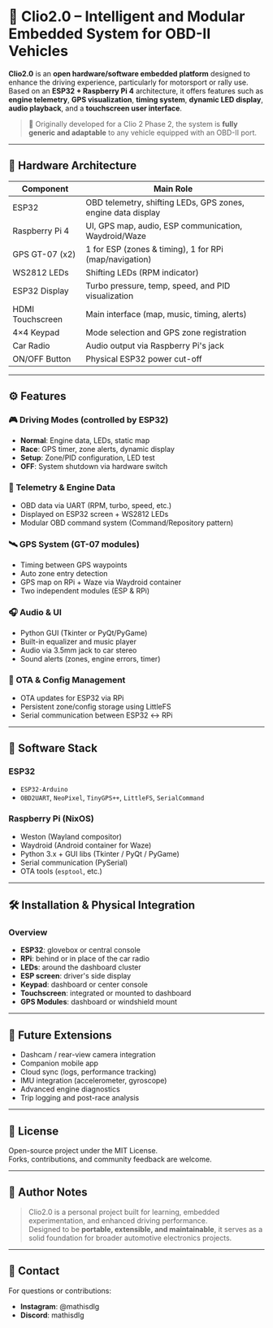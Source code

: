 # 🚗 Clio2.0 – Intelligent and Modular Embedded System for OBD-II Vehicles

**Clio2.0** is an **open hardware/software embedded platform** designed to enhance the driving experience, particularly for motorsport or rally use.  
Based on an **ESP32 + Raspberry Pi 4** architecture, it offers features such as **engine telemetry**, **GPS visualization**, **timing system**, **dynamic LED display**, **audio playback**, and a **touchscreen user interface**.

> 🔧 Originally developed for a Clio 2 Phase 2, the system is **fully generic and adaptable** to any vehicle equipped with an OBD-II port.

---

## 🧩 Hardware Architecture

| Component        | Main Role |
|------------------|-----------|
| ESP32            | OBD telemetry, shifting LEDs, GPS zones, engine data display |
| Raspberry Pi 4   | UI, GPS map, audio, ESP communication, Waydroid/Waze |
| GPS GT-07 (x2)   | 1 for ESP (zones & timing), 1 for RPi (map/navigation) |
| WS2812 LEDs      | Shifting LEDs (RPM indicator) |
| ESP32 Display    | Turbo pressure, temp, speed, and PID visualization |
| HDMI Touchscreen | Main interface (map, music, timing, alerts) |
| 4×4 Keypad       | Mode selection and GPS zone registration |
| Car Radio        | Audio output via Raspberry Pi's jack |
| ON/OFF Button    | Physical ESP32 power cut-off |

---

## ⚙️ Features

### 🎮 Driving Modes (controlled by ESP32)
- **Normal**: Engine data, LEDs, static map
- **Race**: GPS timer, zone alerts, dynamic display
- **Setup**: Zone/PID configuration, LED test
- **OFF**: System shutdown via hardware switch

### 📡 Telemetry & Engine Data
- OBD data via UART (RPM, turbo, speed, etc.)
- Displayed on ESP32 screen + WS2812 LEDs
- Modular OBD command system (Command/Repository pattern)

### 🛰️ GPS System (GT-07 modules)
- Timing between GPS waypoints
- Auto zone entry detection
- GPS map on RPi + Waze via Waydroid container
- Two independent modules (ESP & RPi)

### 🎧 Audio & UI
- Python GUI (Tkinter or PyQt/PyGame)
- Built-in equalizer and music player
- Audio via 3.5mm jack to car stereo
- Sound alerts (zones, engine errors, timer)

### 🔄 OTA & Config Management
- OTA updates for ESP32 via RPi
- Persistent zone/config storage using LittleFS
- Serial communication between ESP32 ↔ RPi

---

## 🔌 Software Stack

### ESP32
- `ESP32-Arduino`
- `OBD2UART`, `NeoPixel`, `TinyGPS++`, `LittleFS`, `SerialCommand`

### Raspberry Pi (NixOS)
- Weston (Wayland compositor)
- Waydroid (Android container for Waze)
- Python 3.x + GUI libs (Tkinter / PyQt / PyGame)
- Serial communication (PySerial)
- OTA tools (`esptool`, etc.)

---

## 🛠️ Installation & Physical Integration

### Overview
- **ESP32**: glovebox or central console
- **RPi**: behind or in place of the car radio
- **LEDs**: around the dashboard cluster
- **ESP screen**: driver's side display
- **Keypad**: dashboard or center console
- **Touchscreen**: integrated or mounted to dashboard
- **GPS Modules**: dashboard or windshield mount

---

## 🧪 Future Extensions

- Dashcam / rear-view camera integration
- Companion mobile app
- Cloud sync (logs, performance tracking)
- IMU integration (accelerometer, gyroscope)
- Advanced engine diagnostics
- Trip logging and post-race analysis

---

## 📜 License

Open-source project under the MIT License.  
Forks, contributions, and community feedback are welcome.

---

## 🧠 Author Notes

> Clio2.0 is a personal project built for learning, embedded experimentation, and enhanced driving performance.  
> Designed to be **portable, extensible, and maintainable**, it serves as a solid foundation for broader automotive electronics projects.

---

## 💬 Contact

For questions or contributions:  
- **Instagram**: @mathisdlg  
- **Discord**: mathisdlg
